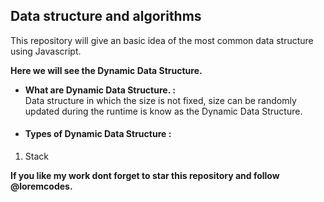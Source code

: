 <h2>Data structure and algorithms</h2>
<p>This repository will give an basic idea of the most common data structure using Javascript.</p>

<strong>
    <p>Here we will see the Dynamic Data Structure.</p>
</strong>

<ul>
    <li> <strong> What are Dynamic Data Structure. : <br> </strong>
        Data structure in which the size is not fixed, size can be randomly updated during the runtime is know as the
        Dynamic Data Structure.
    </li>
</ul>

<ul>
    <li>
        <h4><strong>Types of Dynamic Data Structure : </strong></h4>
    </li>
</ul>

<ol>
    <li>Stack</li>
</ol>

<strong>
    <p>If you like my work dont forget to star this repository and follow @loremcodes.</p>
</strong>